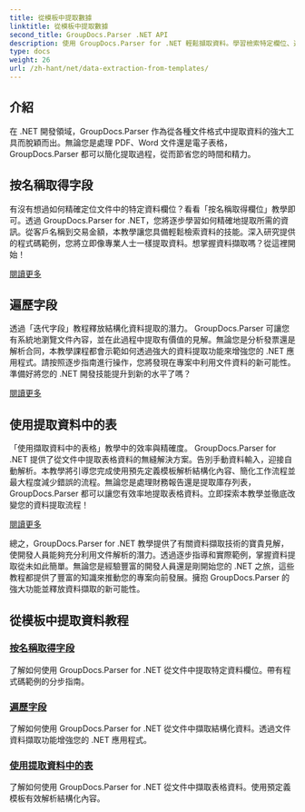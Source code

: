 ```yaml
---
title: 從模板中提取數據
linktitle: 從模板中提取數據
second_title: GroupDocs.Parser .NET API
description: 使用 GroupDocs.Parser for .NET 輕鬆擷取資料。學習檢索特定欄位、迭代資料以及使用提取內容中的表格。
type: docs
weight: 26
url: /zh-hant/net/data-extraction-from-templates/
---
```


## 介紹

在 .NET 開發領域，GroupDocs.Parser 作為從各種文件格式中提取資料的強大工具而脫穎而出。無論您是處理 PDF、Word 文件還是電子表格，GroupDocs.Parser 都可以簡化提取過程，從而節省您的時間和精力。

## 按名稱取得字段

有沒有想過如何精確定位文件中的特定資料欄位？看看「按名稱取得欄位」教學即可。透過 GroupDocs.Parser for .NET，您將逐步學習如何精確地提取所需的資訊。從客戶名稱到交易金額，本教學讓您具備輕鬆檢索資料的技能。深入研究提供的程式碼範例，您將立即像專業人士一樣提取資料。想掌握資料擷取嗎？從這裡開始！

[閱讀更多](./get-field-by-name/)

## 遍歷字段

透過「迭代字段」教程釋放結構化資料提取的潛力。 GroupDocs.Parser 可讓您有系統地瀏覽文件內容，並在此過程中提取有價值的見解。無論您是分析發票還是解析合同，本教學課程都會示範如何透過強大的資料提取功能來增強您的 .NET 應用程式。請按照逐步指南進行操作，您將發現在專案中利用文件資料的新可能性。準備好將您的 .NET 開發技能提升到新的水平了嗎？

[閱讀更多](./iterate-through-fields/)

## 使用提取資料中的表

「使用擷取資料中的表格」教學中的效率與精確度。 GroupDocs.Parser for .NET 提供了從文件中提取表格資料的無縫解決方案。告別手動資料輸入，迎接自動解析。本教學將引導您完成使用預先定義模板解析結構化內容、簡化工作流程並最大程度減少錯誤的流程。無論您是處理財務報告還是提取庫存列表，GroupDocs.Parser 都可以讓您有效率地提取表格資料。立即探索本教學並徹底改變您的資料提取流程！

[閱讀更多](./working-with-tables-in-extracted-data/)

總之，GroupDocs.Parser for .NET 教學提供了有關資料擷取技術的寶貴見解，使開發人員能夠充分利用文件解析的潛力。透過逐步指導和實際範例，掌握資料提取從未如此簡單。無論您是經驗豐富的開發人員還是剛開始您的 .NET 之旅，這些教程都提供了豐富的知識來推動您的專案向前發展。擁抱 GroupDocs.Parser 的強大功能並釋放資料擷取的新可能性。
## 從模板中提取資料教程
### [按名稱取得字段](./get-field-by-name/)
了解如何使用 GroupDocs.Parser for .NET 從文件中提取特定資料欄位。帶有程式碼範例的分步指南。
### [遍歷字段](./iterate-through-fields/)
了解如何使用 GroupDocs.Parser for .NET 從文件中擷取結構化資料。透過文件資料擷取功能增強您的 .NET 應用程式。
### [使用提取資料中的表](./working-with-tables-in-extracted-data/)
了解如何使用 GroupDocs.Parser for .NET 從文件中擷取表格資料。使用預定義模板有效解析結構化內容。